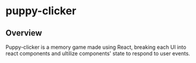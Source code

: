 # puppy-clicker

## Overview

Puppy-clicker is a memory game made using React, breaking each UI into react components and ultilize components' state to respond to user events.
